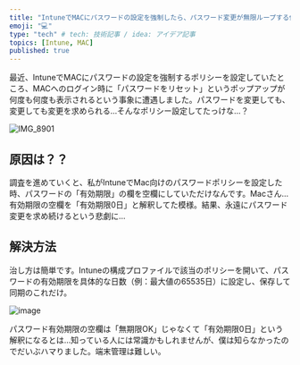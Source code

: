 ```yaml
---
title: "IntuneでMACにパスワードの設定を強制したら、パスワード変更が無限ループする件"
emoji: "💻" 
type: "tech" # tech: 技術記事 / idea: アイデア記事
topics: [Intune, MAC] 
published: true
---
```

最近、IntuneでMACにパスワードの設定を強制するポリシーを設定していたところ、MACへのログイン時に「パスワードをリセット」というポップアップが何度も何度も表示されるという事象に遭遇しました。パスワードを変更しても、変更しても変更を求められる...そんなポリシー設定してたっけな...？

![IMG_8901](https://github.com/user-attachments/assets/2340d0e2-3834-4fe4-968c-bac455fa7299)

## 原因は？？

調査を進めていくと、私がIntuneでMac向けのパスワードポリシーを設定した時、パスワードの「有効期限」の欄を空欄にしていただけなんです。Macさん...有効期限の空欄を「有効期限0日」と解釈してた模様。結果、永遠にパスワード変更を求め続けるという悲劇に...

## 解決方法

治し方は簡単です。Intuneの構成プロファイルで該当のポリシーを開いて、パスワードの有効期限を具体的な日数（例：最大値の65535日）に設定し、保存して同期のこれだけ。

![image](https://github.com/user-attachments/assets/e92f55f9-9e55-45b9-9fb5-1f8441309650)

パスワード有効期限の空欄は「無期限OK」じゃなくて「有効期限0日」という解釈になるとは...知っている人には常識かもしれませんが、僕は知らなかったのでだいぶハマりました。端末管理は難しい。
